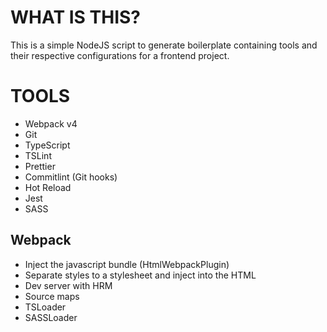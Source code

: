 # WHAT IS THIS?

This is a simple NodeJS script to generate boilerplate containing tools and their respective configurations for a frontend project.

# TOOLS

- Webpack v4
- Git
- TypeScript
- TSLint
- Prettier
- Commitlint (Git hooks)
- Hot Reload
- Jest
- SASS

## Webpack

- Inject the javascript bundle (HtmlWebpackPlugin)
- Separate styles to a stylesheet and inject into the HTML
- Dev server with HRM
- Source maps
- TSLoader
- SASSLoader

